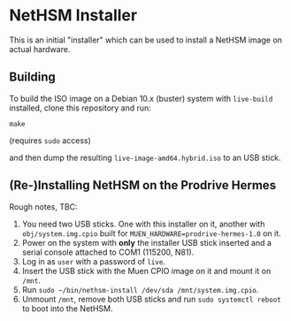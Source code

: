 # NetHSM Installer

This is an initial "installer" which can be used to install a NetHSM image on actual hardware.

## Building

To build the ISO image on a Debian 10.x (buster) system with `live-build` installed, clone this repository and run:

```
make
```

(requires `sudo` access)

and then dump the resulting `live-image-amd64.hybrid.iso` to an USB stick.

## (Re-)Installing NetHSM on the Prodrive Hermes

Rough notes, TBC:

1. You need two USB sticks. One with this installer on it, another with `obj/system.img.cpio` built for `MUEN_HARDWARE=prodrive-hermes-1.0` on it.
2. Power on the system with **only** the installer USB stick inserted and a serial console attached to COM1 (115200, N81).
3. Log in as `user` with a password of `live`.
4. Insert the USB stick with the Muen CPIO image on it and mount it on `/mnt`.
5. Run `sudo ~/bin/nethsm-install /dev/sda /mnt/system.img.cpio`.
6. Unmount `/mnt`, remove both USB sticks and run `sudo systemctl reboot` to boot into the NetHSM.
